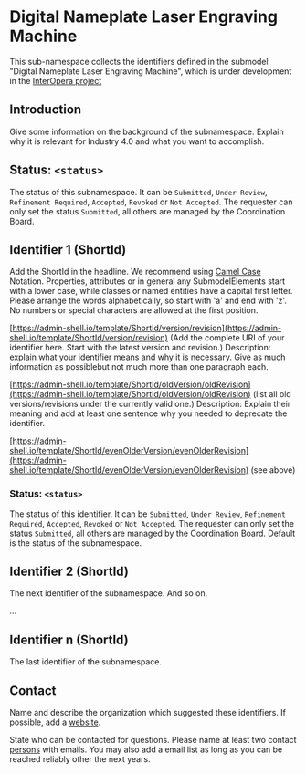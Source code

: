# Digital Nameplate Laser Engraving Machine

This sub-namespace collects the identifiers defined in the submodel "Digital Nameplate Laser Engraving Machine", which is under development in the [InterOpera project](https://interopera.de/teilmodellprojekte/) 

## Introduction

Give some information on the background of the subnamespace. Explain why it is relevant for Industry 4.0 and what you want to accomplish.

## Status: `<status>`
The status of this subnamespace. It can be `Submitted`, `Under Review`, `Refinement Required`, `Accepted`, `Revoked` or `Not Accepted`. The requester can only set the status `Submitted`, all others are managed by the Coordination Board.



## Identifier 1 (ShortId)

Add the ShortId in the headline. We recommend using [Camel Case](https://en.wikipedia.org/wiki/Camel_case) Notation. Properties, attributes or in general any SubmodelElements start with a lower case, while classes or named entities have a capital first letter. Please arrange the words alphabetically, so start with 'a' and end with 'z'. No numbers or special characters are allowed at the first position.

[https://admin-shell.io/template/ShortId/version/revision](https://admin-shell.io/template/ShortId/version/revision) (Add the complete URI of your identifier here. Start with the latest version and revision.) Description: explain what your identifier means and why it is necessary. Give as much information as possiblebut not much more than one paragraph each.


[https://admin-shell.io/template/ShortId/oldVersion/oldRevision](https://admin-shell.io/template/ShortId/oldVersion/oldRevision) (list all old versions/revisions under the currently valid one.) Description: Explain their meaning and add at least one sentence why you needed to deprecate the identifier.

[https://admin-shell.io/template/ShortId/evenOlderVersion/evenOlderRevision](https://admin-shell.io/template/ShortId/evenOlderVersion/evenOlderRevision) (see above)

### Status: `<status>`
The status of this identifier. It can be `Submitted`, `Under Review`, `Refinement Required`, `Accepted`, `Revoked` or `Not Accepted`. The requester can only set the status `Submitted`, all others are managed by the Coordination Board. Default is the status of the subnamespace.


## Identifier 2 (ShortId)

The next identifier of the subnamespace. And so on.

...

## Identifier n (ShortId)

The last identifier of the subnamespace.


## Contact

Name and describe the organization which suggested these identifiers. If possible, add a [website](https://example.org/).

State who can be contacted for questions. Please name at least two contact [persons](mailto:contact@example.org) with emails. You may also add a email list as long as you can be reached reliably other the next years.
